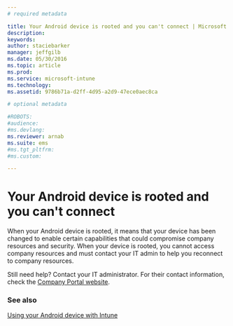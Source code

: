 ```yaml
---
# required metadata

title: Your Android device is rooted and you can't connect | Microsoft Intune
description:
keywords:
author: staciebarker
manager: jeffgilb
ms.date: 05/30/2016
ms.topic: article
ms.prod:
ms.service: microsoft-intune
ms.technology:
ms.assetid: 9786b71a-d2ff-4d95-a2d9-47ece0aec8ca

# optional metadata

#ROBOTS:
#audience:
#ms.devlang:
ms.reviewer: arnab
ms.suite: ems
#ms.tgt_pltfrm:
#ms.custom:

---
```



# Your Android device is rooted and you can't connect

When your Android device is rooted, it means that your device has been changed to enable certain capabilities that could compromise company resources and security. When your device is rooted, you cannot access company resources and must contact your IT admin to  help you reconnect to company resources.

Still need help? Contact your IT administrator. For their contact information, check the [Company Portal website](http://portal.manage.microsoft.com).

### See also
[Using your Android device with Intune](using-your-android-device-with-intune.md)